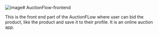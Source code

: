 ![image](https://github.com/nisha056/AuctionFlow-frontend/assets/60255047/0ab3e05a-db00-4b17-8534-64d447df8051)# AuctionFlow-frontend

This is the front end part of the AuctionFLow where user can bid the product, like the product and save it to their profile. It is an online auction app.


